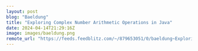 ```yaml
---
layout: post
blog: "Baeldung"
title: "Exploring Complex Number Arithmetic Operations in Java"
date: 2024-04-14T21:29:16Z
image: images/baeldung.png
remote_url: "https://feeds.feedblitz.com/~/879653051/0/baeldung~Exploring-Complex-Number-Arithmetic-Operations-in-Java"
---
```

